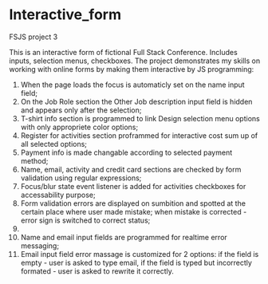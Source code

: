 # Interactive_form
 FSJS project 3

 This is an interactive form of fictional Full Stack Conference. Includes inputs, selection menus, checkboxes.
 The project demonstrates my skills on working with online forms by making them interactive by JS programming:

 1) When the page loads the focus is automaticly set on the name input field;
 2) On the Job Role section the Other Job description input field is hidden and appears only after the selection;
 3) T-shirt info section is programmed to link Design selection menu options with only appropriete color options;
 4) Register for activities section proframmed for interactive cost sum up of all selected options;
 5) Payment info is made changable according to selected payment method;  
 6) Name, email, activity and credit card sections are checked by form validation using regular expressions;
 7) Focus/blur state event listener is added for activities checkboxes for accessability purpose;
 8) Form validation errors are displayed on sumbition and spotted at the certain place where user made mistake;
    when mistake is corrected - error sign is switched to correct status;
 9)
10) Name and email input fields are programmed for realtime error messaging;
11) Email input field error massage is customized for 2 options: if the field is empty - user is asked to type email, if the field is typed but incorrectly formated - user is asked to rewrite it correctly.